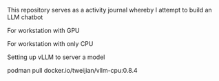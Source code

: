 This repository serves as a activity journal whereby I attempt to build an LLM chatbot


For workstation with GPU

For workstation with only CPU

Setting up vLLM to server a model

podman pull docker.io/tweijian/vllm-cpu:0.8.4
